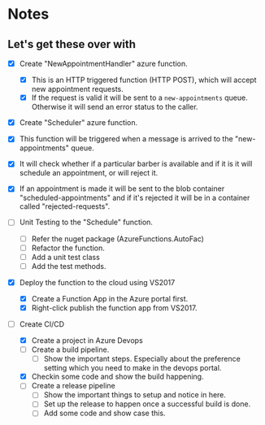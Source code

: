 # Notes

## Let's get these over with

- [x] Create "NewAppointmentHandler" azure function.
  - [x] This is an HTTP triggered function (HTTP POST), which will accept new appointment requests.
  - [x] If the request is valid it will be sent to a `new-appointments` queue. Otherwise it will send an error status to the caller.

- [x]  Create "Scheduler" azure function.
  - [x] This function will be triggered when a message is arrived to the "new-appointments" queue.
  - [x] It will check whether if a particular barber is available and if it is it will schedule an appointment, or will reject it.
  - [x] If an appointment is made it will be sent to the blob container "scheduled-appointments" and if it's rejected it will be in a container called "rejected-requests".

- [ ] Unit Testing to the "Schedule" function.
  - [ ] Refer the nuget package (AzureFunctions.AutoFac)
  - [ ] Refactor the function.
  - [ ] Add a unit test class
  - [ ] Add the test methods.

- [x] Deploy the function to the cloud using VS2017
  - [x] Create a Function App in the Azure portal first.
  - [x] Right-click publish the function app from VS2017.

- [ ] Create CI/CD
  - [x] Create a project in Azure Devops
  - [ ] Create a build pipeline.
    - [ ] Show the important steps. Especially about the preference setting which you need to make in the devops portal.
  - [x] Checkin some code and show the build happening.
  - [ ] Create a release pipeline
    - [ ] Show the important things to setup and notice in here.
    - [ ] Set up the release to happen once a successful build is done.
    - [ ] Add some code and show case this.